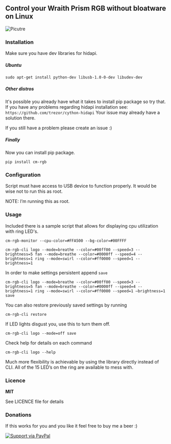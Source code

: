 ## Control your Wraith Prism RGB without bloatware on Linux
![Picutre](https://github.com/gfduszynski/cm-rgb/raw/master/cm-rgb-monitor.gif)

### Installation

Make sure you have dev libraries for hidapi.

##### Ubuntu
```
sudo apt-get install python-dev libusb-1.0-0-dev libudev-dev
```

##### Other distros
It's possible you already have what it takes to install pip package so try that.
If you have any problems regarding hidapi installation see: `` https://github.com/trezor/cython-hidapi ``
Your issue may already have a solution there.

If you still have a problem please create an issue :)

##### Finally
Now you can install pip package.
```
pip install cm-rgb
```

### Configuration

Script must have access to USB device to function properly.
It would be wise not to run this as root.

NOTE: I’m running this as root.

### Usage

Included there is a sample script that allows for displaying cpu utilization with ring LED's.
```
cm-rgb-monitor --cpu-color=#FFA500 --bg-color=#00FFFF
```


```
cm-rgb-cli logo --mode=breathe --color=#00ff00 --speed=3 --brightness=5 fan --mode=breathe --color=#0000ff --speed=4 --brightness=1 ring --mode=swirl --color=#ff0000 --speed=1 --brightness=1
```

In order to make settings persistent append ``save``

```
cm-rgb-cli logo --mode=breathe --color=#00ff00 --speed=3 --brightness=5 fan --mode=breathe --color=#0000ff --speed=4 --brightness=1 ring --mode=swirl --color=#ff0000 --speed=1 –brightness=1 save
```

You can also restore previously saved settings by running
```
cm-rgb-cli restore
```

If LED lights disgust you, use this to turn them off.
```
cm-rgb-cli logo --mode=off save
```

Check help for details on each command
```
cm-rgb-cli logo --help
```

Much more flexibility is achievable by using the library directly instead of CLI.
All of the 15 LED’s on the ring are available to mess with.

### Licence

**MIT** 

See LICENCE file for details

### Donations
If this works for you and you like it feel free to buy me a beer :)

[![Support via PayPal](https://cdn.rawgit.com/twolfson/paypal-github-button/1.0.0/dist/button.svg)](https://www.paypal.me/gfduszynski/)

